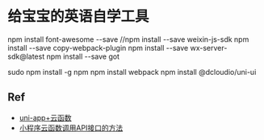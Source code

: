 # 给宝宝的英语自学工具

npm install font-awesome --save
//npm install --save weixin-js-sdk
npm install --save copy-webpack-plugin
npm install --save wx-server-sdk@latest
npm install --save got

sudo npm install -g npm
npm install webpack
npm install @dcloudio/uni-ui

## Ref
- [uni-app+云函数](https://www.cnblogs.com/xhxdd/p/12022051.html)
- [小程序云函数调用API接口的方法](https://www.jb51.net/article/161434.htm)